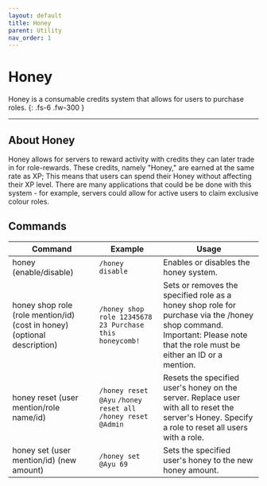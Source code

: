 ```yaml
---
layout: default
title: Honey
parent: Utility
nav_order: 1
---
```


# Honey

Honey is a consumable credits system that allows for users to purchase roles.
{: .fs-6 .fw-300 }

---

## About Honey
Honey allows for servers to reward activity with credits they can later trade in for role-rewards. These credits, namely "Honey," are earned at the same rate as XP; This means that users can spend their Honey without affecting their XP level. There are many applications that could be be done with this system - for example, servers could allow for active users to claim exclusive colour roles. 

## Commands

| Command 	| Example 	| Usage 	|
|---	|---	|---	|
| honey (enable/disable) 	| `/honey disable` 	| Enables or disables the honey system. 	|
| honey shop role (role mention/id) (cost in honey) (optional description) 	| `/honey shop role 12345678 23 Purchase this honeycomb!` 	| Sets or removes the specified role as a honey shop role for purchase via the /honey shop command. Important: Please note that the role must be either an ID or a mention. 	|
| honey reset (user mention/role name/id) 	| `/honey reset @Ayu`  `/honey reset all`  `/honey reset @Admin` 	| Resets the specified user's honey on the server. Replace user with all to reset the server's Honey. Specify a role to reset all users with a role. 	|
| honey set (user mention/id) (new amount) 	| `/honey set @Ayu 69` 	| Sets the specified user's honey to the new honey amount. 	|
